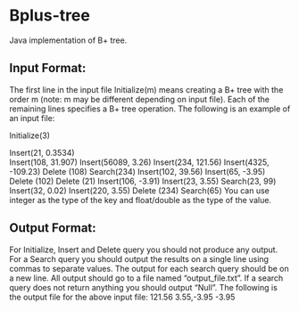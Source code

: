# Bplus-tree

Java implementation of B+ tree.

## Input Format:
The first line in the input file Initialize(m) means creating a B+ tree with the order m (note: m may be different depending on input file). Each of the remaining lines specifies a B+ tree operation. The following is an example of an input file:  

Initialize(3)  

Insert(21, 0.3534)  
Insert(108, 31.907)
Insert(56089, 3.26)
Insert(234, 121.56)
Insert(4325, -109.23)
Delete (108)
Search(234)
Insert(102, 39.56)
Insert(65, -3.95)
Delete (102)
Delete (21)
Insert(106, -3.91)
Insert(23, 3.55)
Search(23, 99)
Insert(32, 0.02)
Insert(220, 3.55)
Delete (234)
Search(65)
You can use integer as the type of the key and float/double as the type of the value.

## Output Format:
For Initialize, Insert and Delete query you should not produce any output.
For a Search query you should output the results on a single line using commas to separate values. The
output for each search query should be on a new line. All output should go to a file named
“output_file.txt”. If a search query does not return anything you should output “Null”.
The following is the output file for the above input file:
121.56
3.55,-3.95
-3.95
